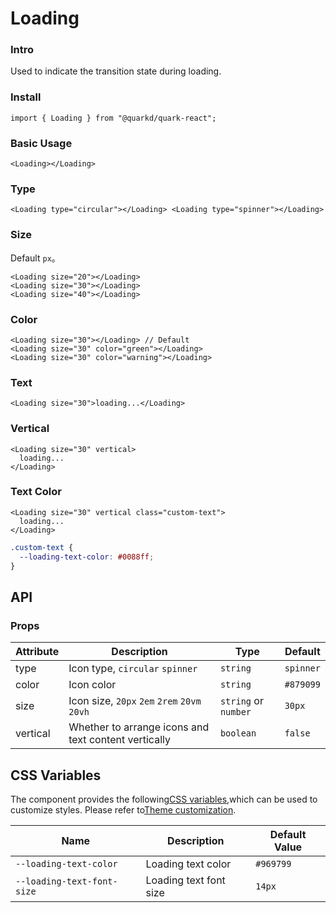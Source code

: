 # Loading

### Intro

Used to indicate the transition state during loading.

### Install

```tsx
import { Loading } from "@quarkd/quark-react";
```

### Basic Usage

```tsx
<Loading></Loading>
```

### Type

```tsx
<Loading type="circular"></Loading> <Loading type="spinner"></Loading>
```

### Size

Default `px`。

```tsx
<Loading size="20"></Loading>
<Loading size="30"></Loading>
<Loading size="40"></Loading>
```

### Color

```tsx
<Loading size="30"></Loading> // Default
<Loading size="30" color="green"></Loading>
<Loading size="30" color="warning"></Loading>
```

### Text

```tsx
<Loading size="30">loading...</Loading>
```

### Vertical

```tsx
<Loading size="30" vertical>
  loading...
</Loading>
```

### Text Color

```tsx
<Loading size="30" vertical class="custom-text">
  loading...
</Loading>
```

```css
.custom-text {
  --loading-text-color: #0088ff;
}
```

## API

### Props

| Attribute | Description                                          | Type                 | Default   |
| --------- | ---------------------------------------------------- | -------------------- | --------- |
| type      | Icon type, `circular` `spinner`                      | `string`             | `spinner` |
| color     | Icon color                                           | `string`             | `#879099` |
| size      | Icon size, `20px` `2em` `2rem` `20vm` `20vh`         | `string` or `number` | `30px`    |
| vertical  | Whether to arrange icons and text content vertically | `boolean`            | `false`   |

## CSS Variables

The component provides the following[CSS variables](https://developer.mozilla.org/zh-CN/docs/Web/CSS/Using_CSS_custom_properties),which can be used to customize styles. Please refer to[Theme customization](#/zh-CN/guide/theme).

| Name                       | Description            | Default Value |
| -------------------------- | ---------------------- | ------------- |
| `--loading-text-color`     | Loading text color     | `#969799`     |
| `--loading-text-font-size` | Loading text font size | `14px`        |
